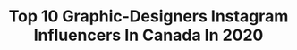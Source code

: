 ---
title: Top 10 Graphic-Designers Instagram Influencers In Canada In 2020
description: >-
  Find top graphic-designers Instagram influencers in Canada in 2020. Most popular hashtags: #theimaged #heatercentral #toronto #shoot2kill.
platform: Instagram
profiles:
  - username: "thehilaryann"
    fullname: >-
      Hilary
    location: "Canada"
    followers: 23007
    engagement: 434
    commentsToLikes: 0.038313
    id: ck0vv1x0dn5w20i195ucacgz7
    verified: false
    hashtags: "#tbt, #innerstrength"
  - username: "justmyglam"
    fullname: >-
      Justmyglam •  Makeup | Fashion
    location: "Canada"
    followers: 12845
    engagement: 844
    commentsToLikes: 0.446106
    id: ck0w2ezo2o0ut0i19j1hrgthe
    verified: false
    hashtags: "#skincareaddict, #bl0glife, #takenote, #makeupartistworldwide"
  - username: "joowbar"
    fullname: >-
      JONATHAN • TRAVEL & MORE 🌍
    location: "Canada"
    followers: 23897
    engagement: 486
    commentsToLikes: 0.058941
    id: ck0w5qn414ycx0i19khean4l5
    verified: false
    hashtags: "#lanouvellevoituredesparisiens, #collab, #travelquiz"
  - username: "_skalsi"
    fullname: >-
      
    location: "Canada"
    followers: 2664
    engagement: 1877
    commentsToLikes: 0.071709
    id: ck8wftmtug8ov0j78bswrls8t
    verified: false
    hashtags: "#artistsoninstagram, #nikeshoes, #torontoart, #screenprint"
  - username: "s.z.a.theory"
    fullname: >-
      Szabi
    location: "Canada"
    followers: 8892
    engagement: 1934
    commentsToLikes: 0.061198
    id: ck0vx3mc7wyxg0i195656bnvq
    verified: false
    hashtags: "#nightphotography, #ourmoodydays, #theimaged, #reflectiongram"
  - username: "fullsnack_developer"
    fullname: >-
      Nicholas Olsen | Developer
    location: "Canada"
    followers: 48647
    engagement: 286
    commentsToLikes: 0.020763
    id: ck15qkc4m39l40i19vtq2pk0o
    verified: false
    hashtags: "#developer, #thedevlife, #mechanicalkeyboard, #wired"
  - username: "jonmctavish"
    fullname: >-
      JON McTAVISH
    location: "Canada"
    followers: 5894
    engagement: 649
    commentsToLikes: 0.055013
    id: ck6txzgsr0rjr0j71l4abc4n5
    verified: false
    hashtags: "#haliburtonlife, #kennisislake, #spacemob, #xray"
  - username: "melina.arts"
    fullname: >-
      Melina Ghossen/Miss Atmosphere
    location: "Canada"
    followers: 5006
    engagement: 572
    commentsToLikes: 0.032469
    id: ck8sy4ve1jpbm0j78m14e2vdt
    verified: false
    hashtags: ""
  - username: "hey_eh_joe"
    fullname: >-
      Joe Cantin
    location: "Canada"
    followers: 12363
    engagement: 762
    commentsToLikes: 0.042222
    id: ck0w5w6e75q1q0i19i6h7n0so
    verified: false
    hashtags: "#snowmobile, #artofvisuals, #twgrammers, #musicphotography"
  - username: "ke.ne.su"
    fullname: >-
      Kenny
    location: "Canada"
    followers: 21114
    engagement: 1534
    commentsToLikes: 0.008865
    id: ck0vwqvh8v5690i19i3dvv4ke
    verified: false
    hashtags: "#filipinofood, #dragonage, #bolin, #bara"
---